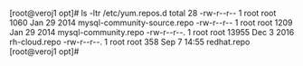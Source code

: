 [root@veroj1 opt]# ls -ltr /etc/yum.repos.d
total 28
-rw-r--r--  1 root root  1060 Jan 29  2014 mysql-community-source.repo
-rw-r--r--  1 root root  1209 Jan 29  2014 mysql-community.repo
-rw-r--r--. 1 root root 13955 Dec  3  2016 rh-cloud.repo
-rw-r--r--. 1 root root   358 Sep  7 14:55 redhat.repo
[root@veroj1 opt]# 
